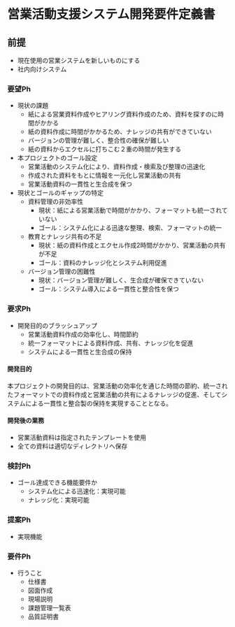 # 営業活動支援システム開発要件定義書

## 前提
- 現在使用の営業システムを新しいものにする
- 社内向けシステム

### 要望Ph
- 現状の課題
  - 紙による営業資料作成やヒアリング資料作成のため、資料を探すのに時間がかかる
  - 紙の資料作成に時間がかかるため、ナレッジの共有ができていない
  - バージョンの管理が難しく、整合性の確保が難しい
  - 紙の資料からエクセルに打ちこむ２重の時間が発生する
- 本プロジェクトのゴール設定
  - 営業活動のシステム化により、資料作成・検索及び整理の迅速化
  - 作成された資料をもとに情報を一元化し営業活動の共有
  - 営業活動資料の一貫性と生合成を保つ
- 現状とゴールのギャップの特定
  - 資料管理の非効率性
    - 現状：紙による営業活動で時間がかかり、フォーマットも統一されていない
    - ゴール：システム化による迅速な整理、検索、フォーマットの統一
  - 教育とナレッジ共有の不足
    - 現状：紙の資料作成とエクセル作成2時間がかかり、営業活動の共有が不足
    - ゴール：資料のナレッジ化とシステム利用促進
  - バージョン管理の困難性
    - 現状：バージョン管理が難しく、生合成が確保できていない
    - ゴール：システム導入による一貫性と整合性を保つ

### 要求Ph
- 開発目的のブラッシュアップ
  - 営業活動資料作成の効率化し、時間節約
  - 統一フォーマットによる資料作成、共有、ナレッジ化を促進
  - システムによる一貫性と生合成の保持

#### 開発目的
本プロジェクトの開発目的は、営業活動の効率化を通じた時間の節約、統一されたフォーマットでの資料作成と営業活動の共有によるナレッジの促進、そしてシステムによる一貫性と整合製の保持を実現することとなる。

#### 開発後の業務
- 営業活動資料は指定されたテンプレートを使用
- 全ての資料は適切なディレクトリへ保存

### 検討Ph
- ゴール達成できる機能要件か
  - システム化による迅速化：実現可能
  - ナレッジ化：実現可能

### 提案Ph
- 実現機能


### 要件Ph
- 行うこと
  - 仕様書
  - 図面作成
  - 現場説明
  - 課題管理一覧表
  - 品質証明書